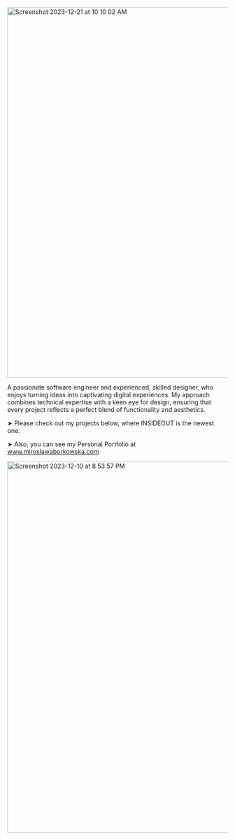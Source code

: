 <img width="847" alt="Screenshot 2023-12-21 at 10 10 02 AM" src="https://github.com/Mirabordem/Mirabordem/assets/130639536/e9dbca8b-94ba-4b73-be5d-21a61b04a1e9">








A passionate software engineer and experienced, skilled designer, who enjoys turning ideas into captivating digital experiences. My approach combines technical expertise with
a keen eye for design, ensuring that every project reflects a perfect blend of functionality and aesthetics.

➤  Please check out my projects below, where INSIDEOUT is the newest one.

➤  Also, you can see my Personal Portfolio at www.miroslawaborkowska.com


<img width="850" alt="Screenshot 2023-12-10 at 8 53 57 PM" src="https://github.com/Mirabordem/Mirabordem/assets/130639536/cb39b02d-6243-4032-acc5-0fe34e0b6dca">
